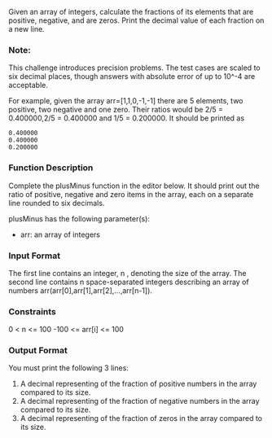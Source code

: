 Given an array of integers, calculate the fractions of its elements that are positive, negative, and are zeros. Print the decimal value of each fraction on a new line.

### Note: 
This challenge introduces precision problems. The test cases are scaled to six decimal places, though answers with absolute error of up to 10^-4  are acceptable.

For example, given the array arr=[1,1,0,-1,-1]  there are 5 elements, two positive, two negative and one zero. Their ratios would be 2/5 = 0.400000,2/5 = 0.400000  and 1/5 = 0.200000. It should be printed as
```
0.400000
0.400000
0.200000
```
### Function Description

Complete the plusMinus function in the editor below. It should print out the ratio of positive, negative and zero items in the array, each on a separate line rounded to six decimals.

plusMinus has the following parameter(s):

* arr: an array of integers

### Input Format

The first line contains an integer, n , denoting the size of the array. 
The second line contains n space-separated integers describing an array of numbers 
arr(arr[0],arr[1],arr[2],...,arr[n-1]).

### Constraints
0 < n <= 100
-100 <= arr[i] <= 100

### Output Format

You must print the following 3 lines:

1. A decimal representing of the fraction of positive numbers in the array compared to its size.
2. A decimal representing of the fraction of negative numbers in the array compared to its size.
3. A decimal representing of the fraction of zeros in the array compared to its size.